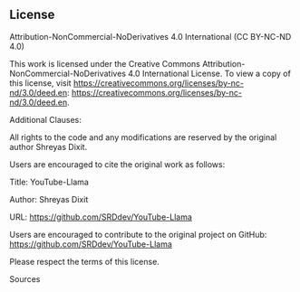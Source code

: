 ## License
Attribution-NonCommercial-NoDerivatives 4.0 International (CC BY-NC-ND 4.0)

This work is licensed under the Creative Commons Attribution-NonCommercial-NoDerivatives 4.0 International License. To view a copy of this license, visit https://creativecommons.org/licenses/by-nc-nd/3.0/deed.en: https://creativecommons.org/licenses/by-nc-nd/3.0/deed.en.

Additional Clauses:

All rights to the code and any modifications are reserved by the original author Shreyas Dixit.

Users are encouraged to cite the original work as follows:

Title: YouTube-Llama

Author: Shreyas Dixit

URL: https://github.com/SRDdev/YouTube-Llama

Users are encouraged to contribute to the original project on GitHub: https://github.com/SRDdev/YouTube-Llama

Please respect the terms of this license.

Sources
